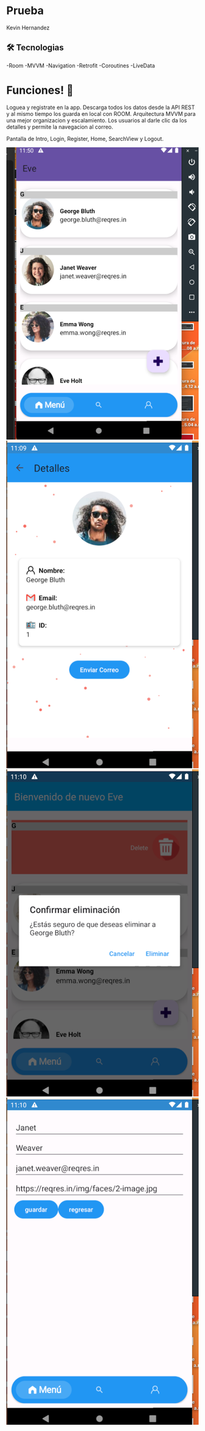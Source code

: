 
# Prueba

Kevin Hernandez 

## 🛠 Tecnologias
-Room
-MVVM
-Navigation
-Retrofit
-Coroutines
-LiveData

# Funciones! 👋
 
Loguea y registrate en la app.
Descarga todos los datos desde la API REST y al mismo tiempo los guarda en local con ROOM.
Arquitectura MVVM para una mejor organizacion y escalamiento.
Los usuarios al darle clic da los detalles y permite la navegacion al correo.

Pantalla de Intro, Login, Register, Home, SearchView y Logout.

![App Screenshot](https://github.com/KevinHdezVaz/PruebaGrupoSal/blob/master/app/src/main/res/drawable/cap1.png)
 ![App Screenshot](https://github.com/KevinHdezVaz/PruebaGrupoSal/blob/master/app/src/main/res/drawable/capp6.png)
 ![App Screenshot](https://github.com/KevinHdezVaz/PruebaGrupoSal/blob/master/app/src/main/res/drawable/capp8.png)
 ![App Screenshot](https://github.com/KevinHdezVaz/PruebaGrupoSal/blob/master/app/src/main/res/drawable/capp9.png)

 
